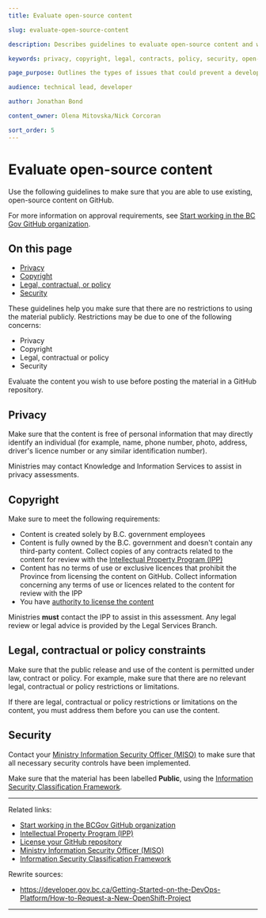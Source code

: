 ```yaml
---
title: Evaluate open-source content

slug: evaluate-open-source-content

description: Describes guidelines to evaluate open-source content and whether you can use it on GitHub.

keywords: privacy, copyright, legal, contracts, policy, security, open-source, licence, license, GitHub, repository

page_purpose: Outlines the types of issues that could prevent a developer from using open-source content in their project and gives information on how to evaluate the content.

audience: technical lead, developer

author: Jonathan Bond

content_owner: Olena Mitovska/Nick Corcoran

sort_order: 5
---
```


# Evaluate open-source content

Use the following guidelines to make sure that you are able to use existing, open-source content on GitHub.

For more information on approval requirements, see [Start working in the BC Gov GitHub organization](/start-working-in-bcgov-github-organization/).

## On this page
- [Privacy](#privacy)
- [Copyright](#copyright)
- [Legal, contractual, or policy](#legal-contractual-or-policy-constraints)
- [Security](#security)

These guidelines help you make sure that there are no restrictions to using the material publicly. Restrictions may be due to one of the following concerns:
- Privacy
- Copyright
- Legal, contractual or policy
- Security

Evaluate the content you wish to use before posting the material in a GitHub repository.

## Privacy

Make sure that the content is free of personal information that may directly identify an individual (for example, name, phone number, photo, address, driver's licence number or any similar identification number).

Ministries may contact Knowledge and Information Services to assist in privacy assessments.

## Copyright
Make sure to meet the following requirements:
- Content is created solely by B.C. government employees
- Content is fully owned by the B.C. government and doesn't contain any third-party content. Collect copies of any contracts related to the content for review with the [Intellectual Property Program (IPP)](https://www2.gov.bc.ca/gov/content/governments/services-for-government/policies-procedures/intellectual-property/intellectual-property-program)
- Content has no terms of use or exclusive licences that prohibit the Province from licensing the content on GitHub. Collect information concerning any terms of use or licences related to the content for review with the IPP
- You have [authority to license the content](/license-your-github-repository/)

Ministries  **must**  contact the IPP to assist in this assessment. Any legal review or legal advice is provided by the Legal Services Branch.

## Legal, contractual or policy constraints

Make sure that the public release and use of the content is permitted under law, contract or policy. For example, make sure that there are no relevant legal, contractual or policy restrictions or limitations.

If there are legal, contractual or policy restrictions or limitations on the content, you must address them before you can use the content.

## Security

Contact your [Ministry Information Security Officer (MISO)](https://www2.gov.bc.ca/gov/content/governments/services-for-government/policies-procedures/information-security-policy-and-guidelines/role-of-miso) to make sure that all necessary security controls have been implemented.

Make sure that the material has been labelled **Public**, using the [Information Security Classification Framework](https://www2.gov.bc.ca/gov/content/governments/services-for-government/information-management-technology/information-security/information-security-classification).

---
Related links:
- [Start working in the BCGov GitHub organization](/start-working-in-bcgov-github-organization/)
- [Intellectual Property Program (IPP)](https://www2.gov.bc.ca/gov/content/governments/services-for-government/policies-procedures/intellectual-property/intellectual-property-program)
- [License your GitHub repository](/license-your-github-repository/)
- [Ministry Information Security Officer (MISO)](https://www2.gov.bc.ca/gov/content/governments/services-for-government/policies-procedures/information-security-policy-and-guidelines/role-of-miso)
- [Information Security Classification Framework](https://www2.gov.bc.ca/gov/content/governments/services-for-government/information-management-technology/information-security/information-security-classification)

Rewrite sources:
* https://developer.gov.bc.ca/Getting-Started-on-the-DevOps-Platform/How-to-Request-a-New-OpenShift-Project
---
